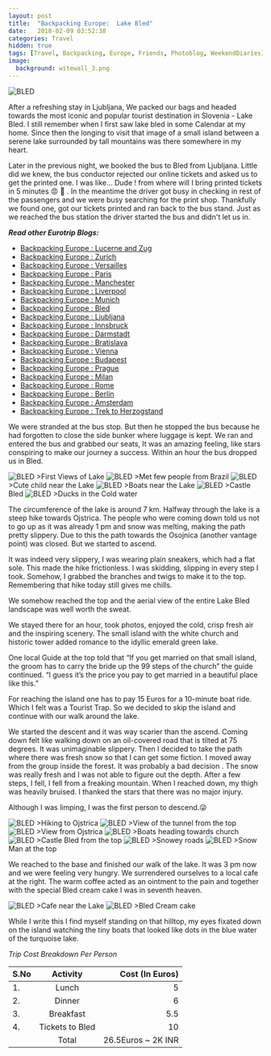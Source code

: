 ```yaml
---
layout: post
title:  "Backpacking Europe:  Lake Bled"
date:   2018-02-09 03:52:38
categories: Travel
hidden: true
tags: [Travel, Backpacking, Europe, Friends, Photoblog, WeekendDiaries]
image:
  background: witewall_3.png
---
```


<img src="https://i.imgur.com/r1CEvG1.jpg" alt="BLED">

After a refreshing stay in Ljubljana, We packed our bags and headed towards the most iconic and popular tourist destination in Slovenia - Lake Bled. I still remember when I first saw lake bled in some Calendar at my home. Since then the longing to visit that image of a small island between a serene lake surrounded by tall mountains was there somewhere in my heart.

Later in the previous night, we booked the bus to Bled from Ljubljana. Little did we knew, the bus conductor rejected our online tickets and asked us to get the printed one. I was like... Dude ! from where will I bring printed tickets in 5 minutes :rage: :triumph: . In the meantime the driver got busy in checking in rest of the passengers and  we were busy searching for the print shop. Thankfully we found one, got our tickets printed and ran back to the bus stand. Just as we reached the bus station the driver started the bus and didn't let us in.

**_Read other Eurotrip Blogs:_**

+ <a href="https://yogeshpandey.in/travel/2018/03/22/Backpacking-Europe-Lucerne.html/">Backpacking Europe : Lucerne and Zug</a>
+ <a href="https://yogeshpandey.in/travel/2018/03/20/Backpacking-Europe-zurich.html/">Backpacking Europe : Zurich</a>
+ <a href="https://yogeshpandey.in/travel/2018/03/15/Backpacking-Europe-versailles.html">Backpacking Europe : Versailles</a>
+ <a href="https://yogeshpandey.in/travel/2018/03/14/Backpacking-Europe-Paris.html">Backpacking Europe : Paris</a>
+ <a href="https://yogeshpandey.in/travel/2018/03/02/Backpacking-Europe-Manchester.html">Backpacking Europe : Manchester</a>
+ <a href="https://yogeshpandey.in/travel/2018/03/01/Backpacking-Europe-Liverpool.html">Backpacking Europe : Liverpool</a>
+ <a href="https://yogeshpandey.in/travel/2018/02/16/Backpacking-Europe-Munich.html">Backpacking Europe : Munich</a>
+ <a href="https://yogeshpandey.in/travel/2018/02/09/Backpacking-Europe-bled.html">Backpacking Europe : Bled</a>
+ <a href="https://yogeshpandey.in/travel/2018/02/08/Backpacking-Europe-Ljubljana.html">Backpacking Europe : Ljubljana</a>
+ <a href="https://yogeshpandey.in/travel/2018/01/28/Backpacking-Europe-Innsbruck.html">Backpacking Europe : Innsbruck</a>
+ <a href="https://yogeshpandey.in/travel/2018/01/12/Backpacking-Europe-Dramstadt.html">Backpacking Europe : Darmstadt</a>
+ <a href="https://yogeshpandey.in/travel/2018/01/12/Backpacking-Europe-Bratislava.html">Backpacking Europe : Bratislava</a>
+ <a href="https://yogeshpandey.in/travel/2018/01/11/Backpacking-Europe-Vienna.html">Backpacking Europe : Vienna</a>
+ <a href="hhttps://yogeshpandey.in/travel/2018/01/09/Backpacking-Europe-Budapest.html">Backpacking Europe : Budapest</a>
+ <a href="https://yogeshpandey.in/travel/2018/01/07/Backpacking-Europe-Prague.html">Backpacking Europe : Prague</a>
+ <a href="https://yogeshpandey.in/travel/2017/11/28/Backpacking-Europe-Milan.html">Backpacking Europe : Milan</a>
+ <a href="https://yogeshpandey.in/travel/2017/11/27/Backpacking-Europe-ROME.html">Backpacking Europe :  Rome</a>
+ <a href="https://yogeshpandey.in/travel/2017/11/18/Backpacking-Europe-Berlin.html">Backpacking Europe : Berlin</a>
+ <a href="https://yogeshpandey.in/travel/2017/10/28/Backpacking-Europe-Amsterdam.html">Backpacking Europe : Amsterdam</a>
+ <a href="https://yogeshpandey.in/travel/2017/10/19/Trek-to-Herzogstand-via-Heimgarten.html">Backpacking Europe : Trek to Herzogstand </a>


We were stranded at the bus stop. But then he stopped the bus because he had forgotten to close the side bunker where luggage is kept. We ran and entered the bus and grabbed our seats, It was an amazing feeling, like stars conspiring to make our journey a success. Within an hour the bus dropped us in Bled.

<img src="https://i.imgur.com/V4yBB0V.jpg" alt="BLED">
>First Views of Lake

<img src="https://i.imgur.com/HyEP7sb.jpg" alt="BLED">
>Met few people from Brazil

<img src="https://i.imgur.com/s6gB586.jpg" alt="BLED">
>Cute child near the Lake

<img src="https://i.imgur.com/B5BGK2O.jpg" alt="BLED">
>Boats near the Lake

<img src="https://i.imgur.com/iM7U3k3.jpg" alt="BLED">
>Castle Bled

<img src="https://i.imgur.com/SEOMLph.jpg" alt="BLED">
>Ducks in the Cold water

The circumference of the lake is around 7 km. Halfway through the lake is a steep hike towards Ojstrica. The people who were coming down told us not to go up as it was already 1 pm and snow was melting, making the path pretty slippery. Due to this the path towards the Osojnica (another vantage point) was closed. But we started to ascend.

It was indeed very slippery, I was wearing plain sneakers, which had a flat sole. This made the hike frictionless. I was skidding, slipping in every step I took. Somehow, I grabbed the branches and twigs to make it to the top. Remembering that hike today still gives me chills.

We somehow reached the top and the aerial view of the entire Lake Bled landscape was well worth the sweat.

We stayed there for an hour, took photos, enjoyed the cold, crisp fresh air and the inspiring scenery. The small island with the white church and historic tower added romance to the idyllic emerald green lake.

One local Guide at the top told that “If you get married on that small island, the groom has to carry the bride up the 99 steps of the church” the guide continued. “I guess it’s the price you pay to get married in a beautiful place like this.”

For reaching the island one has to pay 15 Euros for a 10-minute boat ride. Which I felt was a Tourist Trap. So we decided to skip the island and continue with our walk around the lake.

We started the descent and it was way scarier than the ascend. Coming down felt like walking down on an oil-covered road that is tilted at 75 degrees. It was unimaginable slippery. Then I decided to take the path where there was fresh snow so that I can get some fiction. I moved away from the group inside the forest. It was probably a bad decision . The snow was really fresh and I was not able to figure out the depth. After a few steps, I fell, I fell from a freaking mountain. When I reached down, my thigh was heavily bruised. I thanked the stars that there was no major injury.

 Although I was limping, I was the first person to descend.:stuck_out_tongue_winking_eye:

<img src="https://i.imgur.com/aACxfck.jpg" alt="BLED">
>Hiking to Ojstrica

<img src="https://i.imgur.com/eU9JBfZ.jpg" alt="BLED">
>View of the tunnel from the top

<img src="https://i.imgur.com/QszUZcV.jpg" alt="BLED">
>View from Ojstrica

<img src="https://i.imgur.com/n5EjBui.jpg" alt="BLED">
>Boats heading towards church

<img src="https://i.imgur.com/iuOlR5m.jpg" alt="BLED">
>Castle Bled from the top

<img src="https://i.imgur.com/bbaOBLU.jpg" alt="BLED">
>Snowey roads

<img src="https://i.imgur.com/ZlAxese.jpg" alt="BLED">
>Snow Man at the top

We reached to the base and finished our walk of the lake. It was 3 pm now and we were feeling very hungry. We surrendered ourselves to a local cafe at the right. The warm coffee acted as an ointment to the pain and together with the special Bled cream cake I was in seventh heaven.

<img src="https://i.imgur.com/nHjHxdV.jpg" alt="BLED">
>Cafe near the Lake

<img src="https://i.imgur.com/P2qtkAG.jpg" alt="BLED">
>Bled Cream cake

While I write this I find myself standing on that hilltop, my eyes fixated down on the island watching the tiny boats that looked like dots in the blue water of the turquoise lake.  

*Trip Cost Breakdown Per Person*

| S.No | Activity|Cost (In Euros) |
|:----------|:----------:|-:|
| 1.      | Lunch      |5|
| 2.      | Dinner      |6|
| 3.      | Breakfast      |5.5|
| 4.      | Tickets to Bled      |10|
||Total|26.5Euros ~ 2K INR|
